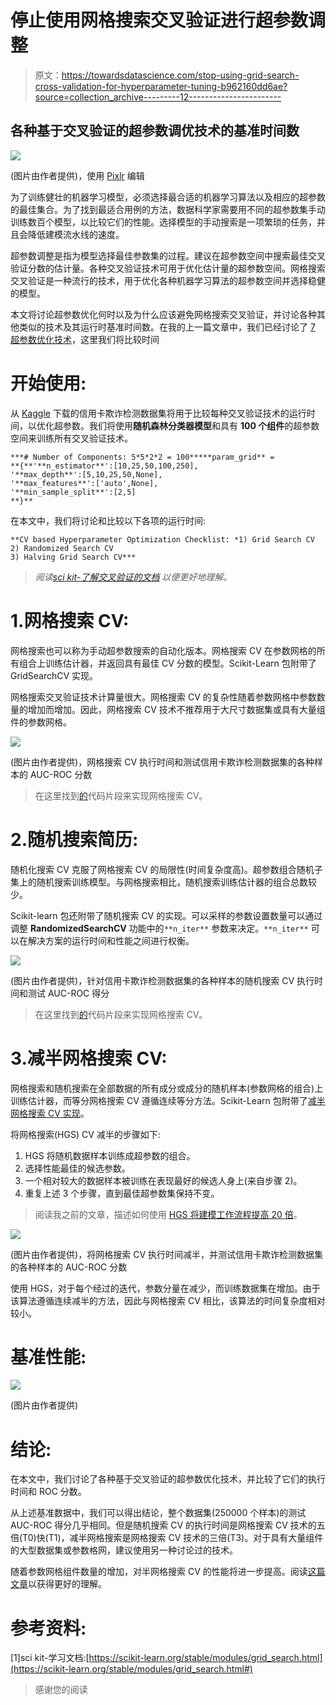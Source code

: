 # 停止使用网格搜索交叉验证进行超参数调整

> 原文：<https://towardsdatascience.com/stop-using-grid-search-cross-validation-for-hyperparameter-tuning-b962160dd6ae?source=collection_archive---------12----------------------->

## 各种基于交叉验证的超参数调优技术的基准时间数

![](img/94ecf6e12f4f3a9626671d377f997c88.png)

(图片由作者提供)，使用 [Pixlr](https://pixlr.com/x/) 编辑

为了训练健壮的机器学习模型，必须选择最合适的机器学习算法以及相应的超参数的最佳集合。为了找到最适合用例的方法，数据科学家需要用不同的超参数集手动训练数百个模型，以比较它们的性能。选择模型的手动搜索是一项繁琐的任务，并且会降低建模流水线的速度。

超参数调整是指为模型选择最佳参数集的过程。建议在超参数空间中搜索最佳交叉验证分数的估计量。各种交叉验证技术可用于优化估计量的超参数空间。网格搜索交叉验证是一种流行的技术，用于优化各种机器学习算法的超参数空间并选择稳健的模型。

本文将讨论超参数优化何时以及为什么应该避免网格搜索交叉验证，并讨论各种其他类似的技术及其运行时基准时间数。在我的上一篇文章中，我们已经讨论了 [7 超参数优化技术](/7-hyperparameter-optimization-techniques-every-data-scientist-should-know-12cdebe713da)，这里我们将比较时间

# 开始使用:

从 [Kaggle](https://www.kaggle.com/mlg-ulb/creditcardfraud) 下载的信用卡欺诈检测数据集将用于比较每种交叉验证技术的运行时间，以优化超参数。我们将使用**随机森林分类器模型**和具有 **100 个组件**的超参数空间来训练所有交叉验证技术。

```
***# Number of Components: 5*5*2*2 = 100*****param_grid** = 
**{**'**n_estimator**':[10,25,50,100,250],
'**max_depth**':[5,10,25,50,None],
'**max_features**':['auto',None],
'**min_sample_split**':[2,5]
**}**
```

在本文中，我们将讨论和比较以下各项的运行时间:

```
**CV based Hyperparameter Optimization Checklist: *1) Grid Search CV
2) Randomized Search CV
3) Halving Grid Search CV***
```

> *阅读*[*sci kit-了解交叉验证的文档*](https://scikit-learn.org/stable/modules/cross_validation.html) *以便更好地理解。*

# 1.网格搜索 CV:

网格搜索也可以称为手动超参数搜索的自动化版本。网格搜索 CV 在参数网格的所有组合上训练估计器，并返回具有最佳 CV 分数的模型。Scikit-Learn 包附带了 GridSearchCV 实现。

网格搜索交叉验证技术计算量很大。网格搜索 CV 的复杂性随着参数网格中参数数量的增加而增加。因此，网格搜索 CV 技术不推荐用于大尺寸数据集或具有大量组件的参数网格。

![](img/c0577b2ceeaeb3c4823a84d916d48afa.png)

(图片由作者提供)，网格搜索 CV 执行时间和测试信用卡欺诈检测数据集的各种样本的 AUC-ROC 分数

> 在这里找到[的](https://gist.github.com/satkr7/120ee68901164ceadc0447985daec259#file-gridsearchcv-py)代码片段来实现网格搜索 CV。

# 2.随机搜索简历:

随机化搜索 CV 克服了网格搜索 CV 的局限性(时间复杂度高)。超参数组合随机子集上的随机搜索训练模型。与网格搜索相比，随机搜索训练估计器的组合总数较少。

Scikit-learn 包还附带了随机搜索 CV 的实现。可以采样的参数设置数量可以通过调整 **RandomizedSearchCV** 功能中的`**n_iter**` 参数来决定。`**n_iter**` 可以在解决方案的运行时间和性能之间进行权衡。

![](img/96739476db3039d73f8927a9a3411cf3.png)

(图片由作者提供)，针对信用卡欺诈检测数据集的各种样本的随机搜索 CV 执行时间和测试 AUC-ROC 得分

> 在这里找到[的](https://gist.github.com/satkr7/f6ee02baec9bd6344ff1cdf2477a26c7#file-randomsearchcv-py)代码片段来实现网格搜索 CV。

# 3.减半网格搜索 CV:

网格搜索和随机搜索在全部数据的所有成分或成分的随机样本(参数网格的组合)上训练估计器，而等分网格搜索 CV 遵循连续等分方法。Scikit-Learn 包附带了[减半网格搜索 CV 实现](https://scikit-learn.org/stable/modules/generated/sklearn.model_selection.HalvingGridSearchCV.html)。

将网格搜索(HGS) CV 减半的步骤如下:

1.  HGS 将随机数据样本训练成超参数的组合。
2.  选择性能最佳的候选参数。
3.  一个相对较大的数据样本被训练在表现最好的候选人身上(来自步骤 2)。
4.  重复上述 3 个步骤，直到最佳超参数集保持不变。

> 阅读我之前的文章，描述如何使用 [HGS 将建模工作流程提高 20 倍](/20x-times-faster-grid-search-cross-validation-19ef01409b7c)。

![](img/0e61224f0780ccf342465bccda5003e6.png)

(图片由作者提供)，将网格搜索 CV 执行时间减半，并测试信用卡欺诈检测数据集的各种样本的 AUC-ROC 分数

使用 HGS，对于每个经过的迭代，参数分量在减少，而训练数据集在增加。由于该算法遵循连续减半的方法，因此与网格搜索 CV 相比，该算法的时间复杂度相对较小。

# 基准性能:

![](img/c6b17ba693730e3453b4e3a9e947c766.png)

(图片由作者提供)

# 结论:

在本文中，我们讨论了各种基于交叉验证的超参数优化技术，并比较了它们的执行时间和 ROC 分数。

从上述基准数据中，我们可以得出结论，整个数据集(250000 个样本)的测试 AUC-ROC 得分几乎相同。但是随机搜索 CV 的执行时间是网格搜索 CV 技术的五倍(T0)快(T1)，减半网格搜索是网格搜索 CV 技术的三倍(T3)。对于具有大量组件的大型数据集或参数格网，建议使用另一种讨论过的技术。

随着参数网格组件数量的增加，对半网格搜索 CV 的性能将进一步提高。阅读[这篇文章](/20x-times-faster-grid-search-cross-validation-19ef01409b7c)以获得更好的理解。

# 参考资料:

[1]sci kit-学习文档:[https://scikit-learn.org/stable/modules/grid_search.html](https://scikit-learn.org/stable/modules/grid_search.html#)

> 感谢您的阅读